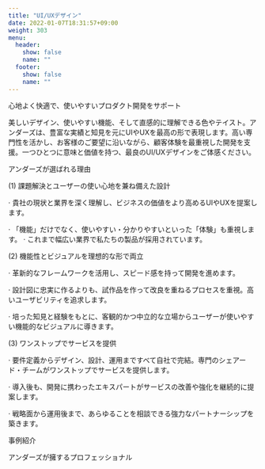 ```yaml
---
title: "UI/UXデザイン"
date: 2022-01-07T18:31:57+09:00
weight: 303
menu:
  header:
    show: false
    name: ""
  footer:
    show: false
    name: ""
---
```


心地よく快適で、使いやすいプロダクト開発をサポート

美しいデザイン、使いやすい機能、そして直感的に理解できる色やテイスト。アンダーズは、豊富な実績と知見を元にUIやUXを最高の形で表現します。高い専門性を活かし、お客様のご要望に沿いながら、顧客体験を最重視した開発を支援。一つひとつに意味と価値を持つ、最良のUI/UXデザインをご体感ください。

アンダーズが選ばれる理由

(1) 課題解決とユーザーの使い心地を兼ね備えた設計

· 貴社の現状と業界を深く理解し、ビジネスの価値をより高めるUIやUXを提案します。

· 「機能」だけでなく、使いやすい・分かりやすいといった「体験」も重視します。 · これまで幅広い業界で私たちの製品が採用されています。

(2) 機能性とビジュアルを理想的な形で両立

· 革新的なフレームワークを活用し、スピード感を持って開発を進めます。

· 設計図に忠実に作るよりも、試作品を作って改良を重ねるプロセスを重視。高いユーザビリティを追求します。

· 培った知見と経験をもとに、客観的かつ中立的な立場からユーザーが使いやすい機能的なビジュアルに導きます。

(3) ワンストップでサービスを提供

· 要件定義からデザイン、設計、運用まですべて自社で完結。専門のシェアード・チームがワンストップでサービスを提供します。

· 導入後も、開発に携わったエキスパートがサービスの改善や強化を継続的に提案します。

· 戦略面から運用後まで、あらゆることを相談できる強力なパートナーシップを築きます。

事例紹介

アンダーズが擁するプロフェッショナル
